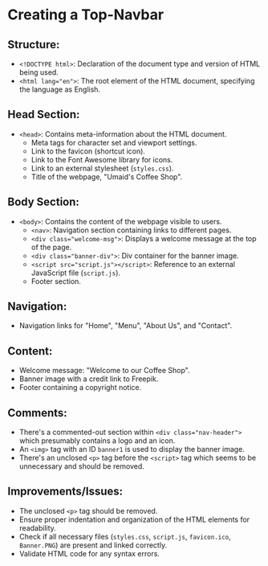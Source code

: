 # Creating a Top-Navbar

## Structure:
- `<!DOCTYPE html>`: Declaration of the document type and version of HTML being used.
- `<html lang="en">`: The root element of the HTML document, specifying the language as English.

## Head Section:
- `<head>`: Contains meta-information about the HTML document.
  - Meta tags for character set and viewport settings.
  - Link to the favicon (shortcut icon).
  - Link to the Font Awesome library for icons.
  - Link to an external stylesheet (`styles.css`).
  - Title of the webpage, "Umaid's Coffee Shop".

## Body Section:
- `<body>`: Contains the content of the webpage visible to users.
  - `<nav>`: Navigation section containing links to different pages.
  - `<div class="welcome-msg">`: Displays a welcome message at the top of the page.
  - `<div class="banner-div">`: Div container for the banner image.
  - `<script src="script.js"></script>`: Reference to an external JavaScript file (`script.js`).
  - Footer section.

## Navigation:
- Navigation links for "Home", "Menu", "About Us", and "Contact".

## Content:
- Welcome message: "Welcome to our Coffee Shop".
- Banner image with a credit link to Freepik.
- Footer containing a copyright notice.

## Comments:
- There's a commented-out section within `<div class="nav-header">` which presumably contains a logo and an icon.
- An `<img>` tag with an ID `banner1` is used to display the banner image.
- There's an unclosed `<p>` tag before the `<script>` tag which seems to be unnecessary and should be removed.

## Improvements/Issues:
- The unclosed `<p>` tag should be removed.
- Ensure proper indentation and organization of the HTML elements for readability.
- Check if all necessary files (`styles.css`, `script.js`, `favicon.ico`, `Banner.PNG`) are present and linked correctly.
- Validate HTML code for any syntax errors.
